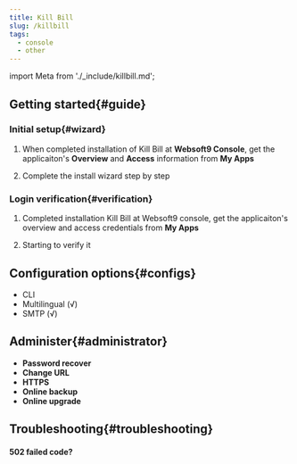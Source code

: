 ```yaml
---
title: Kill Bill
slug: /killbill
tags:
  - console
  - other
---
```


import Meta from './_include/killbill.md';

<Meta name="meta" />

## Getting started{#guide}

### Initial setup{#wizard}

1. When completed installation of Kill Bill at **Websoft9 Console**, get the applicaiton's **Overview** and **Access** information from **My Apps**  

2. Complete the install wizard step by step

### Login verification{#verification}

1. Completed installation Kill Bill at Websoft9 console, get the applicaiton's overview and access credentials from **My Apps**  

2. Starting to verify it

## Configuration options{#configs}

- CLI
- Multilingual (√)
- SMTP (√)

## Administer{#administrator}

- **Password recover**
- **Change URL**
- **HTTPS**
- **Online backup**
- **Online upgrade**

## Troubleshooting{#troubleshooting}

#### 502 failed code?